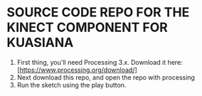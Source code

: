 # SOURCE CODE REPO FOR THE KINECT COMPONENT FOR KUASIANA

1. First thing, you'll need Processing 3.x. Download it here: [https://www.processing.org/download/]
1. Next download this repo, and open the repo with processing
1. Run the sketch using the play button.